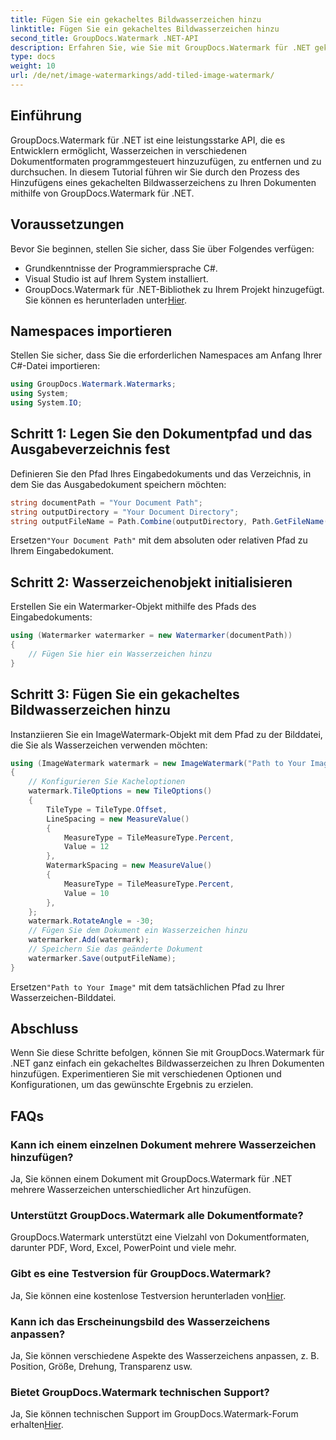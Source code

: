 ```yaml
---
title: Fügen Sie ein gekacheltes Bildwasserzeichen hinzu
linktitle: Fügen Sie ein gekacheltes Bildwasserzeichen hinzu
second_title: GroupDocs.Watermark .NET-API
description: Erfahren Sie, wie Sie mit GroupDocs.Watermark für .NET gekachelte Bildwasserzeichen zu Ihren Dokumenten hinzufügen. Einfach, effizient und anpassbar.
type: docs
weight: 10
url: /de/net/image-watermarkings/add-tiled-image-watermark/
---
```

## Einführung
GroupDocs.Watermark für .NET ist eine leistungsstarke API, die es Entwicklern ermöglicht, Wasserzeichen in verschiedenen Dokumentformaten programmgesteuert hinzuzufügen, zu entfernen und zu durchsuchen. In diesem Tutorial führen wir Sie durch den Prozess des Hinzufügens eines gekachelten Bildwasserzeichens zu Ihren Dokumenten mithilfe von GroupDocs.Watermark für .NET.
## Voraussetzungen
Bevor Sie beginnen, stellen Sie sicher, dass Sie über Folgendes verfügen:
- Grundkenntnisse der Programmiersprache C#.
- Visual Studio ist auf Ihrem System installiert.
- GroupDocs.Watermark für .NET-Bibliothek zu Ihrem Projekt hinzugefügt. Sie können es herunterladen unter[Hier](https://releases.groupdocs.com/Watermark/net/).

## Namespaces importieren
Stellen Sie sicher, dass Sie die erforderlichen Namespaces am Anfang Ihrer C#-Datei importieren:
```csharp
using GroupDocs.Watermark.Watermarks;
using System;
using System.IO;
```
## Schritt 1: Legen Sie den Dokumentpfad und das Ausgabeverzeichnis fest
Definieren Sie den Pfad Ihres Eingabedokuments und das Verzeichnis, in dem Sie das Ausgabedokument speichern möchten:
```csharp
string documentPath = "Your Document Path";
string outputDirectory = "Your Document Directory";
string outputFileName = Path.Combine(outputDirectory, Path.GetFileName(documentPath));
```
 Ersetzen`"Your Document Path"` mit dem absoluten oder relativen Pfad zu Ihrem Eingabedokument.
## Schritt 2: Wasserzeichenobjekt initialisieren
Erstellen Sie ein Watermarker-Objekt mithilfe des Pfads des Eingabedokuments:
```csharp
using (Watermarker watermarker = new Watermarker(documentPath))
{
    // Fügen Sie hier ein Wasserzeichen hinzu
}
```
## Schritt 3: Fügen Sie ein gekacheltes Bildwasserzeichen hinzu
Instanziieren Sie ein ImageWatermark-Objekt mit dem Pfad zu der Bilddatei, die Sie als Wasserzeichen verwenden möchten:
```csharp
using (ImageWatermark watermark = new ImageWatermark("Path to Your Image"))
{
    // Konfigurieren Sie Kacheloptionen
    watermark.TileOptions = new TileOptions()
    {
        TileType = TileType.Offset,
        LineSpacing = new MeasureValue()
        {
            MeasureType = TileMeasureType.Percent,
            Value = 12
        },
        WatermarkSpacing = new MeasureValue()
        {
            MeasureType = TileMeasureType.Percent,
            Value = 10
        },
    };
    watermark.RotateAngle = -30;
    // Fügen Sie dem Dokument ein Wasserzeichen hinzu
    watermarker.Add(watermark);
    // Speichern Sie das geänderte Dokument
    watermarker.Save(outputFileName);
}
```
 Ersetzen`"Path to Your Image"` mit dem tatsächlichen Pfad zu Ihrer Wasserzeichen-Bilddatei.

## Abschluss
Wenn Sie diese Schritte befolgen, können Sie mit GroupDocs.Watermark für .NET ganz einfach ein gekacheltes Bildwasserzeichen zu Ihren Dokumenten hinzufügen. Experimentieren Sie mit verschiedenen Optionen und Konfigurationen, um das gewünschte Ergebnis zu erzielen.
## FAQs
### Kann ich einem einzelnen Dokument mehrere Wasserzeichen hinzufügen?
Ja, Sie können einem Dokument mit GroupDocs.Watermark für .NET mehrere Wasserzeichen unterschiedlicher Art hinzufügen.
### Unterstützt GroupDocs.Watermark alle Dokumentformate?
GroupDocs.Watermark unterstützt eine Vielzahl von Dokumentformaten, darunter PDF, Word, Excel, PowerPoint und viele mehr.
### Gibt es eine Testversion für GroupDocs.Watermark?
 Ja, Sie können eine kostenlose Testversion herunterladen von[Hier](https://releases.groupdocs.com/).
### Kann ich das Erscheinungsbild des Wasserzeichens anpassen?
Ja, Sie können verschiedene Aspekte des Wasserzeichens anpassen, z. B. Position, Größe, Drehung, Transparenz usw.
### Bietet GroupDocs.Watermark technischen Support?
 Ja, Sie können technischen Support im GroupDocs.Watermark-Forum erhalten[Hier](https://forum.groupdocs.com/c/watermark/19).